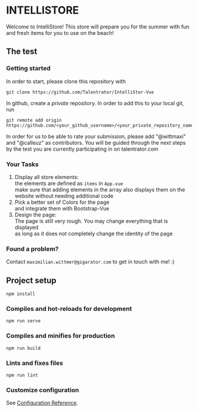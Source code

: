 # INTELLISTORE
Welcome to IntelliStore! This store will prepare you for the summer with fun and fresh items for you to use on the beach!

## The test

### Getting started

In order to start, please clone this repository with 
```shell
git clone https://github.com/Talentrator/IntelliStor-Vue
```
In github, create a *private* repository. In order to add this to your local git, run
```shell
git remote add origin https://github.com/<your_github_username>/<your_private_repository_name>
```
In order for us to be able to rate your submission, please add "@wittmaxi" and "@calleuz" as contributors. You will be guided through the next steps by the test you are currently participating in on talentrator.com

### Your Tasks

1) Display all store elements: \
    the elements are defined as `items` in `App.vue` \
    make sure that adding elements in the array also displays them on the website without needing additional code
3) Pick a better set of Colors for the page \
    and integrate them with Bootstrap-Vue
4) Design the page: \
    The page is still very rough. You may change everything that is displayed \
    as long as it does not completely change the identity of the page

### Found a problem?

Contact `maximilian.wittmer@gigarator.com` to get in touch with me! :)

## Project setup
```
npm install
```

### Compiles and hot-reloads for development
```
npm run serve
```

### Compiles and minifies for production
```
npm run build
```

### Lints and fixes files
```
npm run lint
```

### Customize configuration
See [Configuration Reference](https://cli.vuejs.org/config/).
